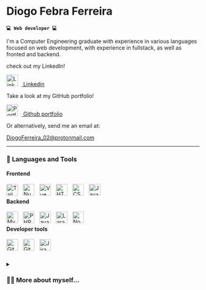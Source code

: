 # Diogo Febra Ferreira

**`💻 Web developer 💻`**

I'm a Computer Engineering graduate with experience in various languages focused on web development, with experience in fullstack, as well as fronted and backend.

<p>

check out my LinkedIn!

[<img src="https://cdn.jsdelivr.net/gh/devicons/devicon/icons/linkedin/linkedin-original.svg" alt="LinkedIn" width="30px" style="padding-right:10px;" /> Linkedin](https://linkedin.com/in/diogo-febra-ferreira)

Take a look at my GitHub portfolio!

[<img src="https://cdn.jsdelivr.net/gh/devicons/devicon/icons/github/github-original.svg" alt="Portfolio" width="30px" style="padding-right:10px;" /> Github portfolio](https://github.com/diogo-febra-ferreira)

Or alternatively, send me an email at:

[DiogoFerreira_02@protonmail.com](mailto:DiogoFerreira_02@protonmail.com)

</p>

---

### 🧰 Languages and Tools

<p>

#### Frontend

<img  align="left"  alt="Tailwind"  width="30px"  style="padding-right:10px;"  src="https://cdn.jsdelivr.net/gh/devicons/devicon/icons/tailwindcss/tailwindcss-original-wordmark.svg"  />

<img  align="left"  alt="Nuxt"  width="30px"  style="padding-right:10px;"  src="https://cdn.jsdelivr.net/gh/devicons/devicon/icons/nuxtjs/nuxtjs-original.svg"  />

<img  align="left"  alt="Vue"  width="30px"  style="padding-right:10px;"  src="https://cdn.jsdelivr.net/gh/devicons/devicon/icons/vuejs/vuejs-original.svg"  />

<img  align="left"  alt="HTML"  width="30px"  style="padding-right:10px;"  src="https://cdn.jsdelivr.net/gh/devicons/devicon/icons/html5/html5-plain.svg"  />

<img  align="left"  alt="CSS"  width="30px"  style="padding-right:10px;"  src="https://cdn.jsdelivr.net/gh/devicons/devicon/icons/css3/css3-plain.svg"  />

<img  align="left"  alt="JavaScript"  width="30px"  style="padding-right:10px;"  src="https://cdn.jsdelivr.net/gh/devicons/devicon/icons/javascript/javascript-plain.svg"  />

<br  />

#### Backend

<img  align="left"  alt="MySQL"  width="30px"  style="padding-right:10px;"  src="https://cdn.jsdelivr.net/gh/devicons/devicon/icons/mysql/mysql-original-wordmark.svg"  />

<img  align="left"  alt="PHP"  width="30px"  style="padding-right:10px;"  src="https://cdn.jsdelivr.net/gh/devicons/devicon/icons/php/php-original.svg"  />

<img  align="left"  alt="Java"  width="30px"  style="padding-right:10px;"  src="https://cdn.jsdelivr.net/gh/devicons/devicon/icons/java/java-original.svg"  />

<img  align="left"  alt="Laravel"  width="30px"  style="padding-right:10px;"  src="https://cdn.jsdelivr.net/gh/devicons/devicon/icons/laravel/laravel-plain.svg"  />

<img  align="left"  alt="NodeJS"  width="30px"  style="padding-right:10px;"  src="https://cdn.jsdelivr.net/gh/devicons/devicon/icons/nodejs/nodejs-original.svg"  />

<br  />

#### Developer tools

<img  align="left"  alt="Git"  width="30px"  style="padding-right:10px;"  src="https://cdn.jsdelivr.net/gh/devicons/devicon/icons/git/git-original.svg"  />

<img  align="left"  alt="GitHub"  width="30px"  style="padding-right:10px;"  src="https://cdn.jsdelivr.net/gh/devicons/devicon/icons/github/github-original.svg"  />

<img  align="left"  alt="Jira"  width="30px"  style="padding-right:10px;"  src="https://cdn.jsdelivr.net/gh/devicons/devicon/icons/jira/jira-original.svg"  />

<br  />

</p>

#

<details>

<summary><h3>🙋‍♂️ More about myself...</h3></summary>

Since I was young and growing up playing videogames, I was always interested in computers, so it was only natural for me to pursue this as my career. And ever since I my degree in Computer Engineering degree at the Polytechnic Institute of Leiria (Portugal), I knew how much I truly enjoy programming, developing new ideas, and seeing them work and function, especially when they will be used by real people whom I can have a positive impact on.

I mainly focus on Web development (fullstack, frontend, or backend), as that is the most fulfilling thing I have encountered during my coding journey, and I want to further expand my knowledge and experience in this field. I love developing applications and solving interesting problems with technology, so web development was a natural fit for this.

</details>
